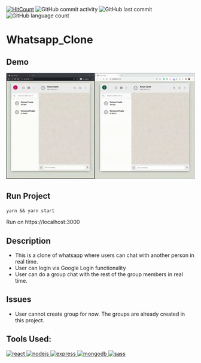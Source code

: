 [![HitCount](http://hits.dwyl.com/ammarjussa/Whatsapp_Clone.svg)](http://hits.dwyl.com/ammarjussa/Whatsapp_Clone) ![GitHub commit activity](https://img.shields.io/github/commit-activity/m/ammarjussa/Whatsapp_Clone) ![GitHub last commit](https://img.shields.io/github/last-commit/ammarjussa/Whatsapp_Clone) ![GitHub language count](https://img.shields.io/github/languages/count/ammarjussa/Whatsapp_Clone)

# Whatsapp_Clone

## Demo
![Whatsapp Demo](https://github.com/ammarjussa/Whatsapp_Clone/blob/master/whatsapp_demo.gif)

## Run Project

`yarn && yarn start`

Run on https://localhost:3000

## Description

- This is a clone of whatsapp where users can chat with another person in real time.
- User can login via Google Login functionality
- User can do a group chat with the rest of the group members in real time.

## Issues

- User cannot create group for now. The groups are already created in this project.

## Tools Used:

<a href="https://reactjs.org/" target="_blank"> <img src="https://devicons.github.io/devicon/devicon.git/icons/react/react-original-wordmark.svg" alt="react" width="40" height="40"/> </a> <a href="https://nodejs.org" target="_blank"> <img src="https://devicons.github.io/devicon/devicon.git/icons/nodejs/nodejs-original-wordmark.svg" alt="nodejs" width="40" height="40"/> </a>  <a href="https://expressjs.com" target="_blank"> <img src="https://devicons.github.io/devicon/devicon.git/icons/express/express-original-wordmark.svg" alt="express" width="40" height="40"/> </a> <a href="https://www.mongodb.com/" target="_blank"> <img src="https://devicons.github.io/devicon/devicon.git/icons/mongodb/mongodb-original-wordmark.svg" alt="mongodb" width="40" height="40"/> </a>  <a href="https://sass-lang.com" target="_blank"> <img src="https://devicons.github.io/devicon/devicon.git/icons/sass/sass-original.svg" alt="sass" width="40" height="40"/> </a>
